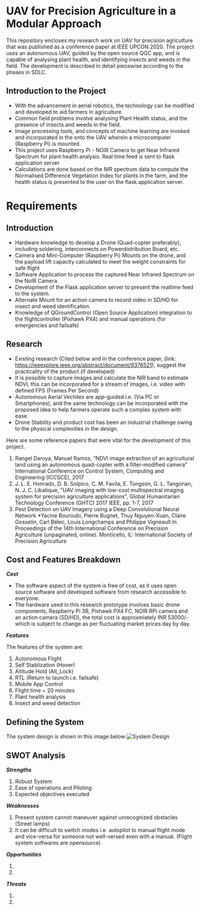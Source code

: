 # UAV for Precision Agriculture in a Modular Approach
This repository encloses my research work on UAV for precision agriculture that was published as a conference paper at IEEE UPCON 2020. The project uses an autonomous UAV, guided by the open source QGC app, and is capable of analysing plant health, and identifying insects and weeds in the field. The development is described in detail piecewise according to the phases in SDLC. 

## Introduction to the Project

* With the advancement in aerial robotics, the technology can be modified and developed to aid farmers in agriculture. 
* Common field problems involve analysing Plant Health status, and the presence of insects and weeds in the field. 
* Image processing tools, and concepts of machine learning are invoked and incorporated in the onto the UAV wherein a microcomputer (Raspberry Pi) is mounted.
* This project uses Raspberry Pi - NOIR Camera to get Near Infrared Spectrum for plant health analysis. Real time feed is sent to flask application server
* Calculations are done based on the NIR spectrum data to compute the Normalised Difference Vegetation Index for plants in the farm, and the health status is presented to the user on the flask application server. 

# Requirements
## Introduction
* Hardware knowledge to develop a Drone (Quad-copter preferably), including soldering, interconnects on Powerdistribution Board, etc.
* Camera and Mini-Computer (Raspberry Pi) Mounts on the drone, and the payload lift capacity calculated to meet the weight constraints for safe flight
* Software Application to process the captured Near Infrared Spectrum on the NoIR Camera. 
* Development of the Flask application server to present the realtime feed to the system.
* Alternate Mount for an action camera to record video in SD/HD for insect and weed identification.
* Knowledge of QGroundControl (Open Source Application) integration to the flightcontroller (Pixhawk PX4) and manual operations (for emergencies and failsafe)

## Research

* Existing research (Cited below and in the conference paper, (link: https://ieeexplore.ieee.org/abstract/document/9376521), suggest the practicality of the product (if developed)
* It is possible to capture images and calculate the NIR band to estimate NDVI, this can be incorporated for a stream of images, i.e. video with defined FPS (Frames Per Second)
* Autonomous Aerial Vechiles are app-guided i.e. (Via PC or Smartphones), and the same technology can be incorporated with the proposed idea to help farmers operate such a complex system with ease.
* Drone Stability and product cost has been an industrial challenge owing to the physical complexities in the design.

Here are some reference papers that were vital for the development of this project.

1. Rangel Daroya, Manuel Ramos, “NDVI image extraction of an agricultural land using an autonomous quad-copter with a filter-modified camera” International Conference on Control System, Computing and Engineering (ICCSCE), 2017
2. J. L. E. Honrado, D. B. Solpico, C. M. Favila, E. Tongson, G. L. Tangonan, N. J. C. Libatique, "UAV imaging with low-cost multispectral imaging system for precision agriculture applications", Global Humanitarian Technology Conference (GHTC) 2017 IEEE, pp. 1-7, 2017
3.	Pest Detection on UAV Imagery using a Deep Convolutional Neural Network *Yacine Bouroubi, Pierre Bugnet, Thuy Nguyen-Xuan, Claire Gosselin, Carl Bélec, Louis Longchamps and Philippe Vigneault In Proceedings of the 14th International Conference on Precision Agriculture (unpaginated, online). Monticello, IL: International Society of Precision Agriculture

## Cost and Features Breakdown

**_Cost_**

* The software aspect of the system is free of cost, as it uses open source software and developed software from research accessible to everyone. 
* The hardware used in this research prototype involves basic drone components, Raspberry Pi 3B, Pixhawk PX4 FC, NOIR RPi camera and an action camera (SD/HD), the total cost is approxmiately INR 53000/- which is subject to change as per fluctuating market prices day by day. 

**_Features_**

The features of the system are:
1. Autonomous Flight
2. Self Stablization (Hover)
3. Altitude Hold (Alt_Lock)
4. RTL (Return to launch i.e. failsafe)
5. Mobile App Control
6. Flight time ~ 20 minutes
7. Plant health analysis
8. Insect and weed detection

## Defining the System
The system design is shown in this image below
![System Design](https://user-images.githubusercontent.com/84840612/120290057-964c2400-c2df-11eb-98bb-243fca1c04d4.png)

## SWOT Analysis

**_Strengths_**

1. Robust System
2. Ease of operations and Piloting
3. Expected objectives executed

**_Weaknesses_**

1. Present system cannot maneuver against unrecognized obstacles (Street lamps)
2. It can be difficult to switch modes i.e. autopilot to manual flight mode and vice-versa for someone not well-versed even with a manual. (Flight system softwares are opensource)

**_Opportunities_**

1.
2.

**_Threats_**

1.
2.


